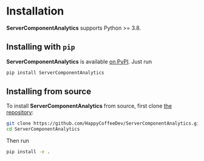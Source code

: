 Installation
============

**ServerComponentAnalytics** supports Python >= 3.8.

## Installing with `pip`

**ServerComponentAnalytics** is available [on PyPI](https://pypi.org/project/ServerComponentAnalytics/). Just run

```bash
pip install ServerComponentAnalytics
```

## Installing from source

To install **ServerComponentAnalytics** from source, first clone [the repository](https://github.com/HappyCoffeeDev/ServerComponentAnalytics):

```bash
git clone https://github.com/HappyCoffeeDev/ServerComponentAnalytics.git
cd ServerComponentAnalytics
```

Then run

```bash
pip install -e .
```
